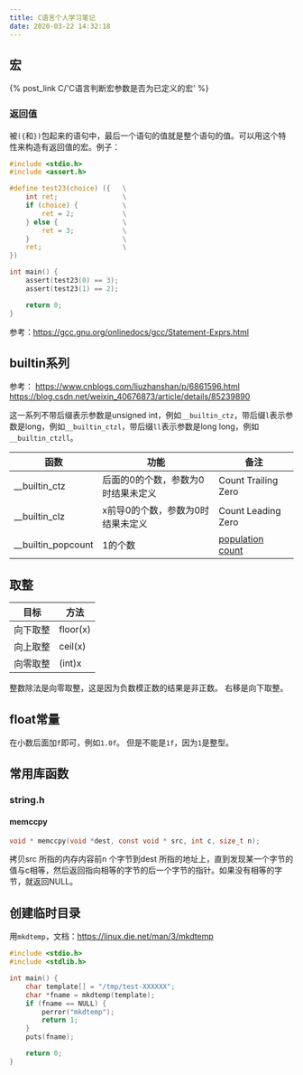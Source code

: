 ```yaml
---
title: C语言个人学习笔记
date: 2020-03-22 14:32:18
---
```


## 宏

{% post_link C/'C语言判断宏参数是否为已定义的宏' %}

### 返回值

被`({`和`})`包起来的语句中，最后一个语句的值就是整个语句的值。可以用这个特性来构造有返回值的宏。例子：

```c
#include <stdio.h>
#include <assert.h>

#define test23(choice) ({	\
	int ret;				\
	if (choice) {			\
		ret = 2;			\
	} else {				\
		ret = 3;			\
	}						\
	ret;					\
})

int main() {
	assert(test23(0) == 3);
	assert(test23(1) == 2);

	return 0;
}
```

参考：<https://gcc.gnu.org/onlinedocs/gcc/Statement-Exprs.html>

## builtin系列

参考：
<https://www.cnblogs.com/liuzhanshan/p/6861596.html>
<https://blog.csdn.net/weixin_40676873/article/details/85239890>

这一系列不带后缀表示参数是unsigned int，例如`__builtin_ctz`，带后缀`l`表示参数是long，例如`__builtin_ctzl`，带后缀`ll`表示参数是long long，例如`__builtin_ctzll`。

| 函数 | 功能 | 备注 |
| ---- | ---- | ---- |
| __builtin_ctz | 后面的0的个数，参数为0时结果未定义 | Count Trailing Zero |
| __builtin_clz | x前导0的个数，参数为0时结果未定义 | Count Leading Zero |
| __builtin_popcount | 1的个数 | [population count](<https://www.cnblogs.com/Martinium/archive/2013/03/01/popcount.html>) |

## 取整

| 目标 | 方法 |
| ---- | ---- |
| 向下取整 | floor(x) |
| 向上取整 | ceil(x) |
| 向零取整 | (int)x |

整数除法是向零取整，这是因为负数模正数的结果是非正数。
右移是向下取整。

## float常量

在小数后面加`f`即可，例如`1.0f`。
但是不能是`1f`，因为`1`是整型。

## 常用库函数

### string.h

#### memccpy

```c
void * memccpy(void *dest, const void * src, int c, size_t n);
```

拷贝src 所指的内存内容前n 个字节到dest 所指的地址上，直到发现某一个字节的值与c相等，然后返回指向相等的字节的后一个字节的指针。如果没有相等的字节，就返回NULL。

## 创建临时目录

用`mkdtemp`，文档：<https://linux.die.net/man/3/mkdtemp>

```c
#include <stdio.h>
#include <stdlib.h>

int main() {
	char template[] = "/tmp/test-XXXXXX";
	char *fname = mkdtemp(template);
	if (fname == NULL) {
		perror("mkdtemp");
		return 1;
	}
	puts(fname);

	return 0;
}
```
